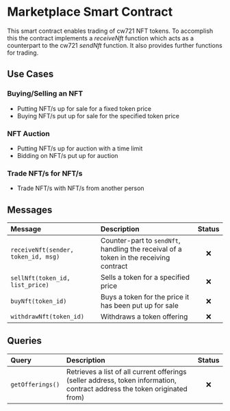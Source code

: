 # Marketplace Smart Contract

This smart contract enables trading of cw721 NFT tokens. To accomplish this the contract implements a *receiveNft* function which acts as a counterpart to the cw721 *sendNft* function. It also provides further functions for trading.

## Use Cases

### Buying/Selling an NFT

* Putting NFT/s up for sale for a fixed token price
* Buying NFT/s put up for sale for the specified token price

### NFT Auction

* Putting NFT/s up for auction with a time limit
* Bidding on NFT/s put up for auction

### Trade NFT/s for NFT/s

* Trade NFT/s with NFT/s from another person

## Messages

| Message                             | Description                                                                           | Status |
|:------------------------------------|:--------------------------------------------------------------------------------------|:------:|
| `receiveNft(sender, token_id, msg)` | Counter-part to `sendNft`, handling the receival of a token in the receiving contract | :x:    |
| `sellNft(token_id, list_price)`     | Sells a token for a specified price                                                   | :x:    |
| `buyNft(token_id)`                  | Buys a token for the price it has been put up for sale                                | :x:    |
| `withdrawNft(token_id)`             | Withdraws a token offering                                                            | :x:    |

## Queries

| Query            | Description                                                                                                               | Status |
|:-----------------|:--------------------------------------------------------------------------------------------------------------------------|:------:|
| `getOfferings()` | Retrieves a list of all current offerings (seller address, token information, contract address the token originated from) | :x:    |
